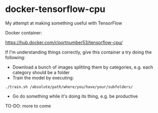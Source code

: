 # docker-tensorflow-cpu
My attempt at making something useful with TensorFlow

Docker container:

https://hub.docker.com/r/portnumber53/tensorflow-cpu/


If I'm understanding things correctly, give this container a try doing the following:

- Download a bunch of images splitting them by categories, e.g. each category should be a folder
- Train the model by executing:

```
./train.sh /absolute/path/where/you/have/your/subfolders/
```

- Go do something while it's doing its thing, e.g. be productive


TO-DO: more to come
